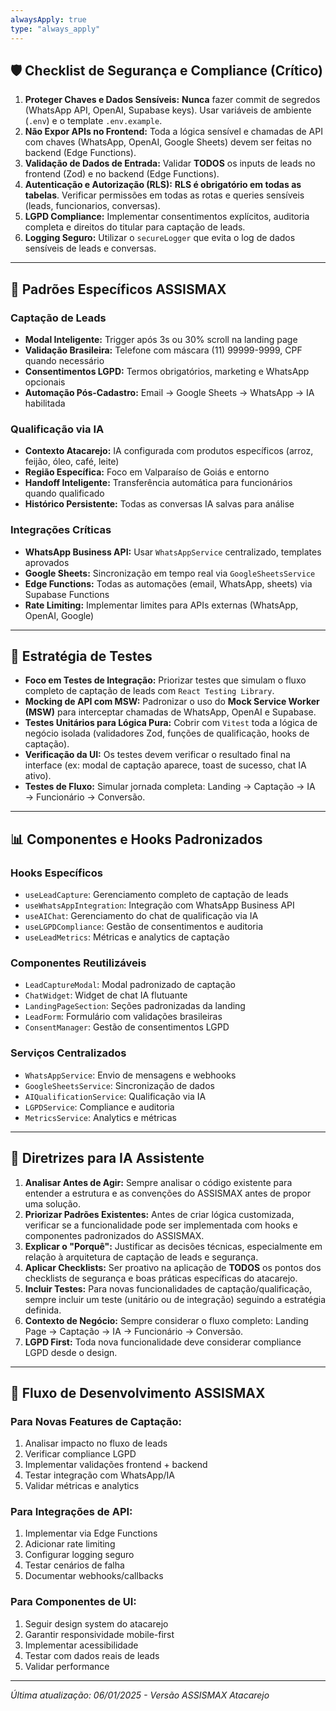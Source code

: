 ```yaml
---
alwaysApply: true
type: "always_apply"
---
```

## 🛡️ Checklist de Segurança e Compliance (Crítico)

1.  **Proteger Chaves e Dados Sensíveis:** **Nunca** fazer commit de segredos (WhatsApp API, OpenAI, Supabase keys). Usar variáveis de ambiente (`.env`) e o template `.env.example`.
2.  **Não Expor APIs no Frontend:** Toda a lógica sensível e chamadas de API com chaves (WhatsApp, OpenAI, Google Sheets) devem ser feitas no backend (Edge Functions).
3.  **Validação de Dados de Entrada:** Validar **TODOS** os inputs de leads no frontend (Zod) e no backend (Edge Functions).
4.  **Autenticação e Autorização (RLS):** **RLS é obrigatório em todas as tabelas**. Verificar permissões em todas as rotas e queries sensíveis (leads, funcionarios, conversas).
5.  **LGPD Compliance:** Implementar consentimentos explícitos, auditoria completa e direitos do titular para captação de leads.
6.  **Logging Seguro:** Utilizar o `secureLogger` que evita o log de dados sensíveis de leads e conversas.

---

## 🎯 Padrões Específicos ASSISMAX

### **Captação de Leads**
- **Modal Inteligente:** Trigger após 3s ou 30% scroll na landing page
- **Validação Brasileira:** Telefone com máscara (11) 99999-9999, CPF quando necessário
- **Consentimentos LGPD:** Termos obrigatórios, marketing e WhatsApp opcionais
- **Automação Pós-Cadastro:** Email → Google Sheets → WhatsApp → IA habilitada

### **Qualificação via IA**
- **Contexto Atacarejo:** IA configurada com produtos específicos (arroz, feijão, óleo, café, leite)
- **Região Específica:** Foco em Valparaíso de Goiás e entorno
- **Handoff Inteligente:** Transferência automática para funcionários quando qualificado
- **Histórico Persistente:** Todas as conversas IA salvas para análise

### **Integrações Críticas**
- **WhatsApp Business API:** Usar `WhatsAppService` centralizado, templates aprovados
- **Google Sheets:** Sincronização em tempo real via `GoogleSheetsService`
- **Edge Functions:** Todas as automações (email, WhatsApp, sheets) via Supabase Functions
- **Rate Limiting:** Implementar limites para APIs externas (WhatsApp, OpenAI, Google)

---

## 🧪 Estratégia de Testes

- **Foco em Testes de Integração:** Priorizar testes que simulam o fluxo completo de captação de leads com `React Testing Library`.
- **Mocking de API com MSW:** Padronizar o uso do **Mock Service Worker (MSW)** para interceptar chamadas de WhatsApp, OpenAI e Supabase.
- **Testes Unitários para Lógica Pura:** Cobrir com `Vitest` toda a lógica de negócio isolada (validadores Zod, funções de qualificação, hooks de captação).
- **Verificação da UI:** Os testes devem verificar o resultado final na interface (ex: modal de captação aparece, toast de sucesso, chat IA ativo).
- **Testes de Fluxo:** Simular jornada completa: Landing → Captação → IA → Funcionário → Conversão.

---

## 📊 Componentes e Hooks Padronizados

### **Hooks Específicos**
- `useLeadCapture`: Gerenciamento completo de captação de leads
- `useWhatsAppIntegration`: Integração com WhatsApp Business API
- `useAIChat`: Gerenciamento do chat de qualificação via IA
- `useLGPDCompliance`: Gestão de consentimentos e auditoria
- `useLeadMetrics`: Métricas e analytics de captação

### **Componentes Reutilizáveis**
- `LeadCaptureModal`: Modal padronizado de captação
- `ChatWidget`: Widget de chat IA flutuante
- `LandingPageSection`: Seções padronizadas da landing
- `LeadForm`: Formulário com validações brasileiras
- `ConsentManager`: Gestão de consentimentos LGPD

### **Serviços Centralizados**
- `WhatsAppService`: Envio de mensagens e webhooks
- `GoogleSheetsService`: Sincronização de dados
- `AIQualificationService`: Qualificação via IA
- `LGPDService`: Compliance e auditoria
- `MetricsService`: Analytics e métricas

---

## 🤖 Diretrizes para IA Assistente

1.  **Analisar Antes de Agir:** Sempre analisar o código existente para entender a estrutura e as convenções do ASSISMAX antes de propor uma solução.
2.  **Priorizar Padrões Existentes:** Antes de criar lógica customizada, verificar se a funcionalidade pode ser implementada com hooks e componentes padronizados do ASSISMAX.
3.  **Explicar o "Porquê":** Justificar as decisões técnicas, especialmente em relação à arquitetura de captação de leads e segurança.
4.  **Aplicar Checklists:** Ser proativo na aplicação de **TODOS** os pontos dos checklists de segurança e boas práticas específicas do atacarejo.
5.  **Incluir Testes:** Para novas funcionalidades de captação/qualificação, sempre incluir um teste (unitário ou de integração) seguindo a estratégia definida.
6.  **Contexto de Negócio:** Sempre considerar o fluxo completo: Landing Page → Captação → IA → Funcionário → Conversão.
7.  **LGPD First:** Toda nova funcionalidade deve considerar compliance LGPD desde o design.

---

## 🔄 Fluxo de Desenvolvimento ASSISMAX

### **Para Novas Features de Captação:**
1. Analisar impacto no fluxo de leads
2. Verificar compliance LGPD
3. Implementar validações frontend + backend
4. Testar integração com WhatsApp/IA
5. Validar métricas e analytics

### **Para Integrações de API:**
1. Implementar via Edge Functions
2. Adicionar rate limiting
3. Configurar logging seguro
4. Testar cenários de falha
5. Documentar webhooks/callbacks

### **Para Componentes de UI:**
1. Seguir design system do atacarejo
2. Garantir responsividade mobile-first
3. Implementar acessibilidade
4. Testar com dados reais de leads
5. Validar performance

---

_Última atualização: 06/01/2025 - Versão ASSISMAX Atacarejo_
